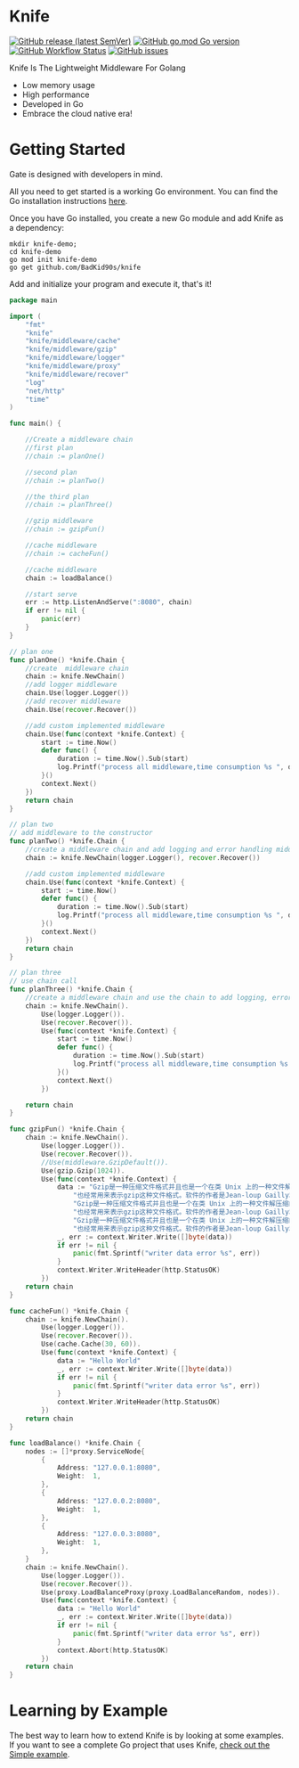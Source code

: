# Knife
[![GitHub release (latest SemVer)](https://img.shields.io/github/v/release/BadKid90s/knife?sort=semver)](https://github.com/BadKid90s/knife/releases)
[![GitHub go.mod Go version](https://img.shields.io/github/go-mod/go-version/minekube/gate?logo=go)](https://golang.org/doc/devel/release.html)
[![GitHub Workflow Status](https://img.shields.io/github/actions/workflow/status/BadKid90s/knife/go.yml?branch=main&style=flat-square)](https://github.com/BadKid90s/knife/blob/main/.github/workflows/go.yml)
[![GitHub issues](https://img.shields.io/github/issues/BadKid90s/knife?style=flat-square)](https://github.com/BadKid90s/knife/issues)

Knife Is The Lightweight Middleware For Golang

- Low memory usage
- High performance
- Developed in Go 
- Embrace the cloud native era!


# Getting Started

Gate is designed with developers in mind.

All you need to get started is a working Go environment. 
You can find the Go installation instructions [here](https://go.dev/doc/install).

Once you have Go installed, you create a new Go module and add Knife as a dependency:
```shell
mkdir knife-demo; 
cd knife-demo
go mod init knife-demo
go get github.com/BadKid90s/knife
```

Add and initialize your program and execute it, that's it!
```go
package main

import (
	"fmt"
	"knife"
	"knife/middleware/cache"
	"knife/middleware/gzip"
	"knife/middleware/logger"
	"knife/middleware/proxy"
	"knife/middleware/recover"
	"log"
	"net/http"
	"time"
)

func main() {

	//Create a middleware chain
	//first plan
	//chain := planOne()

	//second plan
	//chain := planTwo()

	//the third plan
	//chain := planThree()

	//gzip middleware
	//chain := gzipFun()

	//cache middleware
	//chain := cacheFun()

	//cache middleware
	chain := loadBalance()

	//start serve
	err := http.ListenAndServe(":8080", chain)
	if err != nil {
		panic(err)
	}
}

// plan one
func planOne() *knife.Chain {
	//create  middleware chain
	chain := knife.NewChain()
	//add logger middleware
	chain.Use(logger.Logger())
	//add recover middleware
	chain.Use(recover.Recover())

	//add custom implemented middleware
	chain.Use(func(context *knife.Context) {
		start := time.Now()
		defer func() {
			duration := time.Now().Sub(start)
			log.Printf("process all middleware,time consumption %s ", duration)
		}()
		context.Next()
	})
	return chain
}

// plan two
// add middleware to the constructor
func planTwo() *knife.Chain {
	//create a middleware chain and add logging and error handling middleware
	chain := knife.NewChain(logger.Logger(), recover.Recover())

	//add custom implemented middleware
	chain.Use(func(context *knife.Context) {
		start := time.Now()
		defer func() {
			duration := time.Now().Sub(start)
			log.Printf("process all middleware,time consumption %s ", duration)
		}()
		context.Next()
	})
	return chain
}

// plan three
// use chain call
func planThree() *knife.Chain {
	//create a middleware chain and use the chain to add logging, error handling, and custom middleware
	chain := knife.NewChain().
		Use(logger.Logger()).
		Use(recover.Recover()).
		Use(func(context *knife.Context) {
			start := time.Now()
			defer func() {
				duration := time.Now().Sub(start)
				log.Printf("process all middleware,time consumption %s ", duration)
			}()
			context.Next()
		})

	return chain
}

func gzipFun() *knife.Chain {
	chain := knife.NewChain().
		Use(logger.Logger()).
		Use(recover.Recover()).
		//Use(middleware.GzipDefault()).
		Use(gzip.Gzip(1024)).
		Use(func(context *knife.Context) {
			data := "Gzip是一种压缩文件格式并且也是一个在类 Unix 上的一种文件解压缩的软件，通常指GNU计划的实现，此处的gzip代表GNU zip。" +
				"也经常用来表示gzip这种文件格式。软件的作者是Jean-loup Gailly和Mark Adler。在1992年10月31日第一次公开发布，版本号0.1，1993年2月，发布了1.0版本。" +
				"Gzip是一种压缩文件格式并且也是一个在类 Unix 上的一种文件解压缩的软件，通常指GNU计划的实现，此处的gzip代表GNU zip。" +
				"也经常用来表示gzip这种文件格式。软件的作者是Jean-loup Gailly和Mark Adler。在1992年10月31日第一次公开发布，版本号0.1，1993年2月，发布了1.0版本。" +
				"Gzip是一种压缩文件格式并且也是一个在类 Unix 上的一种文件解压缩的软件，通常指GNU计划的实现，此处的gzip代表GNU zip。" +
				"也经常用来表示gzip这种文件格式。软件的作者是Jean-loup Gailly和Mark Adler。在1992年10月31日第一次公开发布，版本号0.1，1993年2月，发布了1.0版本。"
			_, err := context.Writer.Write([]byte(data))
			if err != nil {
				panic(fmt.Sprintf("writer data error %s", err))
			}
			context.Writer.WriteHeader(http.StatusOK)
		})
	return chain
}

func cacheFun() *knife.Chain {
	chain := knife.NewChain().
		Use(logger.Logger()).
		Use(recover.Recover()).
		Use(cache.Cache(30, 60)).
		Use(func(context *knife.Context) {
			data := "Hello World"
			_, err := context.Writer.Write([]byte(data))
			if err != nil {
				panic(fmt.Sprintf("writer data error %s", err))
			}
			context.Writer.WriteHeader(http.StatusOK)
		})
	return chain
}

func loadBalance() *knife.Chain {
	nodes := []*proxy.ServiceNode{
		{
			Address: "127.0.0.1:8080",
			Weight:  1,
		},
		{
			Address: "127.0.0.2:8080",
			Weight:  1,
		},
		{
			Address: "127.0.0.3:8080",
			Weight:  1,
		},
	}
	chain := knife.NewChain().
		Use(logger.Logger()).
		Use(recover.Recover()).
		Use(proxy.LoadBalanceProxy(proxy.LoadBalanceRandom, nodes)).
		Use(func(context *knife.Context) {
			data := "Hello World"
			_, err := context.Writer.Write([]byte(data))
			if err != nil {
				panic(fmt.Sprintf("writer data error %s", err))
			}
			context.Abort(http.StatusOK)
		})
	return chain
}

```


# Learning by Example

The best way to learn how to extend Knife is by looking at some examples.
If you want to see a complete Go project that uses Knife, [check out the Simple example](https://github.com/BadKid90s/knife/tree/main/example).
